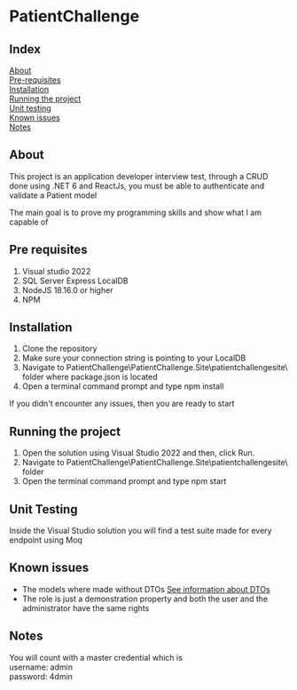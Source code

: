 # PatientChallenge

## Index

[About](#about)<br>
[Pre-requisites](#pre-requisites)<br>
[Installation](#installation)<br>
[Running the project](#running-the-project)<br>
[Unit testing](#unit-testing)<br>
[Known issues](#known-issues)<br>
[Notes](#notes)

## About

This project is an application developer interview test, through a CRUD done using .NET 6 and ReactJs, you must be able to authenticate and validate a Patient model

The main goal is to prove my programming skills and show what I am capable of

## Pre requisites

1. Visual studio 2022
2. SQL Server Express LocalDB
3. NodeJS 18.16.0 or higher
4. NPM

## Installation

1. Clone the repository
2. Make sure your connection string is pointing to your LocalDB
3. Navigate to PatientChallenge\PatientChallenge.Site\patientchallengesite\ folder where package.json is located
4. Open a terminal command prompt and type npm install

If you didn't encounter any issues, then you are ready to start 

## Running the project 

1. Open the solution using Visual Studio 2022 and then, click Run.
2. Navigate to PatientChallenge\PatientChallenge.Site\patientchallengesite\ folder
3. Open the terminal command prompt and type npm start 

## Unit Testing

Inside the Visual Studio solution you will find a test suite made for every endpoint using Moq

## Known issues

- The models where made without DTOs [See information about DTOs](https://go.microsoft.com/fwlink/?linkid=2123754)
- The role is just a demonstration property and both the user and the administrator have the same rights

## Notes

You will count with a master credential which is 
<br>
username: admin
<br>
password: 4dmin